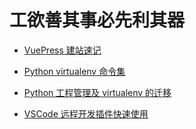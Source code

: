 # 工欲善其事必先利其器

* [VuePress 建站速记](/tools/vuepress_website.html)

* [Python virtualenv 命令集](/tools/python-virtualenv-commands.md)

* [Python 工程管理及 virtualenv 的迁移](/tools/virtualenv-migration.md)

* [VSCode 远程开发插件快速使用](/tools/vscode-remote.md)

